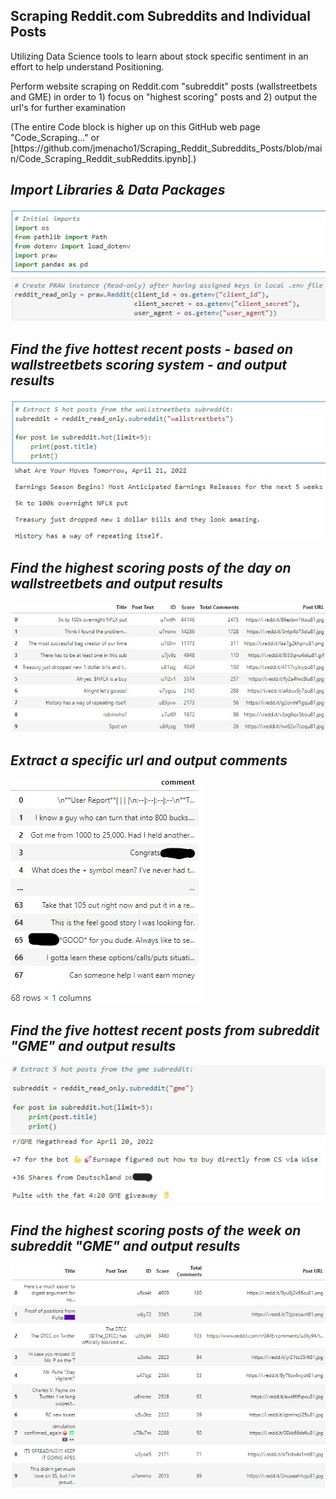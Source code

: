## Scraping Reddit.com Subreddits and Individual Posts

<p>Utilizing Data Science tools to learn about stock specific sentiment in an effort to help understand Positioning.

<p>Perform website scraping on Reddit.com "subreddit" posts (wallstreetbets and GME) in order to 1) focus on "highest scoring" posts and 2) output the url's for further examination

<p>(The entire Code block is higher up on this GitHub web page "Code_Scraping..." or [https://github.com/jmenacho1/Scraping_Reddit_Subreddits_Posts/blob/main/Code_Scraping_Reddit_subReddits.ipynb].)



## _Import Libraries & Data Packages_
![firstimage](/Images/subreddit_1.jpg)

## _Find the five hottest recent posts - based on wallstreetbets scoring system - and output results_

![secondimage](/Images/subreddit_2.jpg)

## _Find the highest scoring posts of the day on wallstreetbets and output results_ 

![thirdimage](/Images/subreddit_3.jpg)

## _Extract a specific url and output comments_ 

![fourthimage](/Images/subreddit_4.jpg)

## _Find the five hottest recent posts from subreddit "GME" and output results_

![fifthimage](/Images/subreddit_5.jpg)

## _Find the highest scoring posts of the week on subreddit "GME" and output results_ 


![sixthimage](/Images/subreddit_6.jpg)
